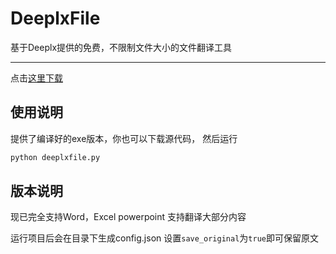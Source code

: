 # DeeplxFile
基于Deeplx提供的免费，不限制文件大小的文件翻译工具

------------------
点击[这里下载](https://github.com/infrost/DeeplxFile/releases)

## 使用说明
提供了编译好的exe版本，你也可以下载源代码，
然后运行
```bash
python deeplxfile.py
```

## 版本说明
现已完全支持Word，Excel
powerpoint 支持翻译大部分内容

运行项目后会在目录下生成config.json
设置`save_original`为`true`即可保留原文